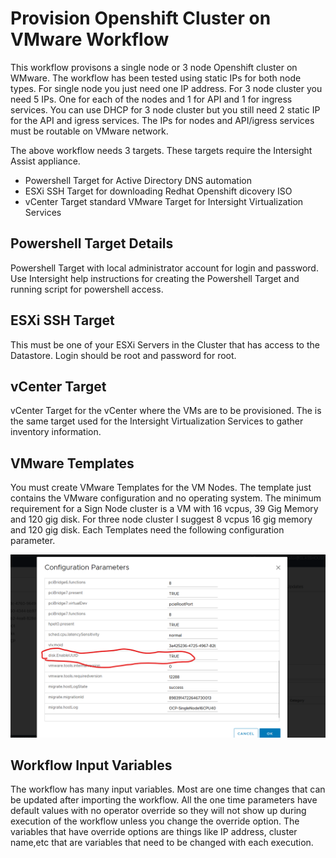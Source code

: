 # Provision Openshift Cluster on VMware Workflow

This workflow provisons a single node or 3 node Openshift cluster on WMware. The workflow has been tested using static IPs for both node types. For single node you just need one IP address. For 3 node cluster you need 5 IPs. One for each of the nodes and 1 for API and 1 for ingress services. You can use DHCP for 3 node cluster but you still need 2 static IP for the API and igress services. The IPs for nodes and API/igress services must be routable on VMware network.    

The above workflow needs 3 targets. These targets require the Intersight Assist appliance.
 - Powershell Target for Active Directory DNS automation
 - ESXi SSH Target for downloading Redhat Openshift dicovery ISO
 - vCenter Target standard VMware Target for Intersight Virtualization Services  


## Powershell Target Details

Powershell Target with local administrator account for login and password. Use Intersight help instructions for creating the Powershell Target and running script for powershell access.


## ESXi SSH Target
This must be one of your ESXi Servers in the Cluster that has access to the Datastore. Login should be root and password for root.

## vCenter Target
vCenter Target for the vCenter where the VMs are to be provisioned. The is the same target used for the Intersight Virtualization Services to gather inventory information. 


## VMware Templates

You must create VMware Templates for the VM Nodes. The template just contains the VMware configuration and no operating system. The minimum requirement for a Sign Node cluster is a VM with 16 vcpus, 39 Gig Memory and 120 gig disk. For three node cluster I suggest 8 vcpus 16 gig memory and 120 gig disk. Each Templates need the following configuration parameter. 

![This is an image](images/OCP-VMTemplateparam.png)

## Workflow Input Variables

The workflow has many input variables. Most are one time changes that can be updated after importing the workflow. All the one time parameters have default values with no operator override so they will not show up during execution of the workflow unless you change the override option. The variables that have override options are things like IP address, cluster name,etc that are variables that need to be changed with each execution. 
